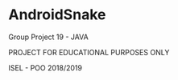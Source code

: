 # AndroidSnake
Group Project 19 - JAVA

PROJECT FOR EDUCATIONAL PURPOSES ONLY

ISEL - POO 2018/2019
